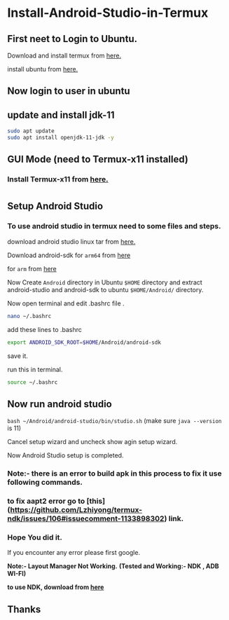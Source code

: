 # Install-Android-Studio-in-Termux

## First neet to Login to Ubuntu.

Download and install termux from [here.](https://github.com/termux/termux-app/releases)

install ubuntu from [here.](install-ubuntu-on-termux.md)

## Now login to user in ubuntu

## update and install jdk-11

```bash
sudo apt update
sudo apt install openjdk-11-jdk -y
```
## GUI Mode (need to Termux-x11 installed) 
### Install Termux-x11 from [here.](install-termux-x11.md)

#
## Setup Android Studio

### To use android studio in termux need to some files and steps.

download android studio linux tar from [here.](https://developer.android.com/studio)


Download android-sdk for `arm64` from [here](
https://github.com/itsaky/androidide-build-tools/releases/download/v33.0.1/android-sdk-33.0.1-aarch64.tar.xz)

for `arm` from [here](
https://github.com/itsaky/androidide-build-tools/releases/download/v33.0.1/android-sdk-33.0.1-arm.tar.xz)


Now Create `Android` directory in Ubuntu `$HOME` directory
and extract android-studio and android-sdk to ubuntu `$HOME/Android/` directory.


Now open terminal and edit .bashrc file .
```bash
nano ~/.bashrc
```
add these lines to .bashrc

```bash
export ANDROID_SDK_ROOT=$HOME/Android/android-sdk
```
save it.

run this in terminal.
```bash 
source ~/.bashrc
```
## Now run android studio 

`bash ~/Android/android-studio/bin/studio.sh`
(make sure `java --version` is 11)

Cancel setup wizard and uncheck show agin setup wizard.

Now Android Studio setup is completed.

### Note:- there is an error to build apk in this process to fix it use following commands.

### to fix aapt2 error go to [this] (https://github.com/Lzhiyong/termux-ndk/issues/106#issuecomment-1133898302) link.


### Hope You did it.

If you encounter any error please first google.

**Note:- Layout Manager Not Working.**
**(Tested and Working:- NDK , ADB WI-FI)**

**to use NDK, download from [here](https://github.com/Lzhiyong/termux-ndk/releases)**

## Thanks
